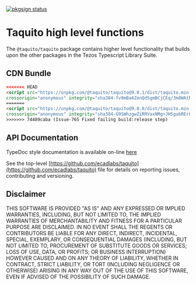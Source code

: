 
[![pkgsign status](https://us-central1-pkgsign.cloudfunctions.net/pkgsign-badge?name=@taquito/taquito&expectedIdentity=%40jevonearth)](https://github.com/RedpointGames/pkgsign)

# Taquito high level functions

The `@taquito/taquito` package contains higher level functionality that builds upon the other packages in the Tezos Typescript Library Suite.

## CDN Bundle

```html
<<<<<<< HEAD
<script src="https://unpkg.com/@taquito/taquito@9.0.1/dist/taquito.min.js"
crossorigin="anonymous" integrity="sha384-fv9mBa6ZenQd5gmBCjCEq/3m8WAtNL1Z5Kkifr0Nt08WTsLHInBEo2dDtwqFbYCB"></script>
=======
<script src="https://unpkg.com/@taquito/taquito@9.0.0/dist/taquito.min.js"
crossorigin="anonymous" integrity="sha384-G9SWhzgwZiRRVaxNMg+JHSgabREr8KBXgsVZ49x06qXYTkXebd0hLHv8WA34kFer"></script>
>>>>>>> 74489caba (Issue-765 Fixed failing build:release step)
```

## API Documentation

TypeDoc style documentation is available on-line [here](https://tezostaquito.io/typedoc/modules/_taquito_taquito.html)

See the top-level [https://github.com/ecadlabs/taquito](https://github.com/ecadlabs/taquito) file for details on reporting issues, contributing and versioning.

## Disclaimer

THIS SOFTWARE IS PROVIDED "AS IS" AND ANY EXPRESSED OR IMPLIED WARRANTIES, INCLUDING, BUT NOT LIMITED TO, THE IMPLIED WARRANTIES OF MERCHANTABILITY AND FITNESS FOR A PARTICULAR PURPOSE ARE DISCLAIMED. IN NO EVENT SHALL THE REGENTS OR CONTRIBUTORS BE LIABLE FOR ANY DIRECT, INDIRECT, INCIDENTAL, SPECIAL, EXEMPLARY, OR CONSEQUENTIAL DAMAGES (INCLUDING, BUT NOT LIMITED TO, PROCUREMENT OF SUBSTITUTE GOODS OR SERVICES; LOSS OF USE, DATA, OR PROFITS; OR BUSINESS INTERRUPTION) HOWEVER CAUSED AND ON ANY THEORY OF LIABILITY, WHETHER IN CONTRACT, STRICT LIABILITY, OR TORT (INCLUDING NEGLIGENCE OR OTHERWISE) ARISING IN ANY WAY OUT OF THE USE OF THIS SOFTWARE, EVEN IF ADVISED OF THE POSSIBILITY OF SUCH DAMAGE.
